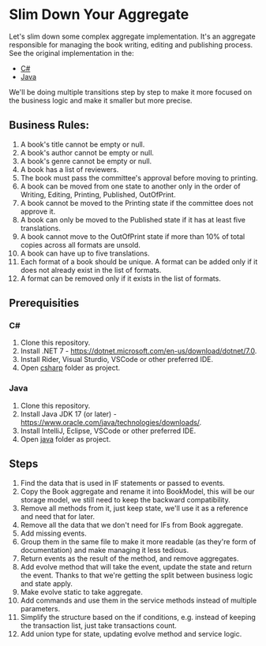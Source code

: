 # Slim Down Your Aggregate

Let's slim down some complex aggregate implementation. It's an aggregate responsible for managing the book writing, editing and publishing process. 
See the original implementation in the:
- [C#](https://github.com/oskardudycz/slim-down-your-aggregate/blob/main/csharp/SlimDownYourAggregates.Tests/Original/Book.cs)
- [Java](https://github.com/oskardudycz/slim-down-your-aggregate/blob/main/java/src/main/java/io/eventdriven/slimdownaggregates/original/Book.java)

We'll be doing multiple transitions step by step to make it more focused on the business logic and make it smaller but more precise.

## Business Rules:

1. A book's title cannot be empty or null.
2. A book's author cannot be empty or null.
3. A book's genre cannot be empty or null.
4. A book has a list of reviewers.
5. The book must pass the committee's approval before moving to printing.
6. A book can be moved from one state to another only in the order of Writing, Editing, Printing, Published, OutOfPrint.
7. A book cannot be moved to the Printing state if the committee does not approve it.
8. A book can only be moved to the Published state if it has at least five translations.
9. A book cannot move to the OutOfPrint state if more than 10% of total copies across all formats are unsold.
10. A book can have up to five translations.
11. Each format of a book should be unique. A format can be added only if it does not already exist in the list of formats.
12. A format can be removed only if it exists in the list of formats.

## Prerequisities

### C#

1. Clone this repository.
2. Install .NET 7 - https://dotnet.microsoft.com/en-us/download/dotnet/7.0.
3. Install Rider, Visual Sturdio, VSCode or other preferred IDE.
4. Open [csharp](./csharp/) folder as project.

### Java

1. Clone this repository.
2. Install Java JDK 17 (or later) - https://www.oracle.com/java/technologies/downloads/.
3. Install IntelliJ, Eclipse, VSCode or other preferred IDE.
4. Open [java](./java/) folder as project.

## Steps

1. Find the data that is used in IF statements or passed to events.
2. Copy the Book aggregate and rename it into BookModel, this will be our storage model, we still need to keep the backward compatibility.
3. Remove all methods from it, just keep state, we'll use it as a reference and need that for later.
4. Remove all the data that we don't need for IFs from Book aggregate.
5. Add missing events.
6. Group them in the same file to make it more readable (as they're form of documentation) and make managing it less tedious.
7. Return events as the result of the method, and remove aggregates.
8. Add evolve method that will take the event, update the state and return the event. Thanks to that we're getting the split between business logic and state apply.
9. Make evolve static to take aggregate.
10. Add commands and use them in the service methods instead of multiple parameters.
11. Simplify the structure based on the if conditions, e.g. instead of keeping the transaction list, just take transactions count.
12. Add union type for state, updating evolve method and service logic.